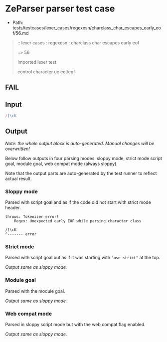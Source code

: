 # ZeParser parser test case

- Path: tests/testcases/lexer_cases/regexesn/charclass_char_escapes_early_eof/56.md

> :: lexer cases : regexesn : charclass char escapes early eof
>
> ::> 56
>
> Imported lexer test
>
> control character uc eol/eof

## FAIL

## Input

`````js
/[\cK
`````

## Output

_Note: the whole output block is auto-generated. Manual changes will be overwritten!_

Below follow outputs in four parsing modes: sloppy mode, strict mode script goal, module goal, web compat mode (always sloppy).

Note that the output parts are auto-generated by the test runner to reflect actual result.

### Sloppy mode

Parsed with script goal and as if the code did not start with strict mode header.

`````
throws: Tokenizer error!
    Regex: Unexpected early EOF while parsing character class

/[\cK
^------- error
`````

### Strict mode

Parsed with script goal but as if it was starting with `"use strict"` at the top.

_Output same as sloppy mode._

### Module goal

Parsed with the module goal.

_Output same as sloppy mode._

### Web compat mode

Parsed in sloppy script mode but with the web compat flag enabled.

_Output same as sloppy mode._
